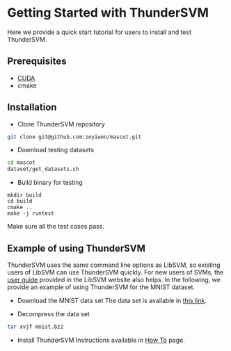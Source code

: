 Getting Started with ThunderSVM
===============================
Here we provide a quick start tutorial for users to install and test ThunderSVM.

## Prerequisites
* [CUDA](https://developer.nvidia.com/cuda-downloads)
* cmake

## Installation
* Clone ThunderSVM repository
```bash
git clone git@github.com:zeyiwen/mascot.git
```
* Download testing datasets
```bash
cd mascot
dataset/get_datasets.sh
```
* Build binary for testing
```
mkdir build
cd build
cmake ..
make -j runtest
```
Make sure all the test cases pass.

## Example of using ThunderSVM
ThunderSVM uses the same command line options as LibSVM, so existing users of LibSVM can use ThunderSVM quickly. For new users of SVMs, the [user guide](http://www.csie.ntu.edu.tw/~cjlin/papers/guide/guide.pdf) provided in the LibSVM website also helps. In the following, we provide an example of using ThunderSVM for the MNIST dataset.

* Download the MNIST data set
The data set is available in [this link](https://www.csie.ntu.edu.tw/~cjlin/libsvmtools/datasets/multiclass/mnist.bz2).

* Decompress the data set
```bash
tar xvjf mnist.bz2
```

* Install ThunderSVM
Instructions available in [How To](how-to.md#install-thundersvm) page.